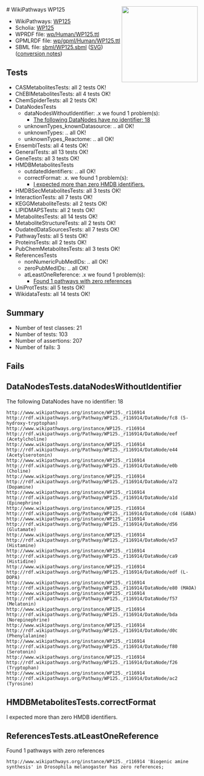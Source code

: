 <img style="float: right; width: 200px" src="../logo.png" />
# WikiPathways WP125

* WikiPathways: [WP125](https://identifiers.org/wikipathways:WP125)
* Scholia: [WP125](https://scholia.toolforge.org/wikipathways/WP125)
* WPRDF file: [wp/Human/WP125.ttl](../wp/Human/WP125.ttl)
* GPMLRDF file: [wp/gpml/Human/WP125.ttl](../wp/gpml/Human/WP125.ttl)
* SBML file: [sbml/WP125.sbml](../sbml/WP125.sbml) ([SVG](../sbml/WP125.svg)) ([conversion notes](../sbml/WP125.txt))

## Tests
* CASMetabolitesTests: all 2 tests OK!
* ChEBIMetabolitesTests: all 4 tests OK!
* ChemSpiderTests: all 2 tests OK!
* DataNodesTests
    * dataNodesWithoutIdentifier: .x we found 1 problem(s):
        * [The following DataNodes have no identifier: 18](#8792c498)
    * unknownTypes_knownDatasource: .. all OK!
    * unknownTypes: .. all OK!
    * unknownTypes_Reactome: .. all OK!
* EnsemblTests: all 4 tests OK!
* GeneralTests: all 13 tests OK!
* GeneTests: all 3 tests OK!
* HMDBMetabolitesTests
    * outdatedIdentifiers: .. all OK!
    * correctFormat: .x. we found 1 problem(s):
        * [I expected more than zero HMDB identifiers.](#ad154c1e)
* HMDBSecMetabolitesTests: all 3 tests OK!
* InteractionTests: all 7 tests OK!
* KEGGMetaboliteTests: all 2 tests OK!
* LIPIDMAPSTests: all 2 tests OK!
* MetabolitesTests: all 14 tests OK!
* MetaboliteStructureTests: all 2 tests OK!
* OudatedDataSourcesTests: all 7 tests OK!
* PathwayTests: all 5 tests OK!
* ProteinsTests: all 2 tests OK!
* PubChemMetabolitesTests: all 3 tests OK!
* ReferencesTests
    * nonNumericPubMedIDs: .. all OK!
    * zeroPubMedIDs: .. all OK!
    * atLeastOneReference: .x we found 1 problem(s):
        * [Found 1 pathways with zero references](#35eb778e)
* UniProtTests: all 5 tests OK!
* WikidataTests: all 14 tests OK!


## Summary

* Number of test classes: 21
* Number of tests: 103
* Number of assertions: 207
* Number of fails: 3

## Fails

<a name="8792c498" />

## DataNodesTests.dataNodesWithoutIdentifier

The following DataNodes have no identifier: 18
```
http://www.wikipathways.org/instance/WP125._r116914 http://rdf.wikipathways.org/Pathway/WP125._r116914/DataNode/fc8 (5-hydroxy-tryptophan)
http://www.wikipathways.org/instance/WP125._r116914 http://rdf.wikipathways.org/Pathway/WP125._r116914/DataNode/eef (Acetylcholine)
http://www.wikipathways.org/instance/WP125._r116914 http://rdf.wikipathways.org/Pathway/WP125._r116914/DataNode/e44 (Acetylserotonin)
http://www.wikipathways.org/instance/WP125._r116914 http://rdf.wikipathways.org/Pathway/WP125._r116914/DataNode/e0b (Choline)
http://www.wikipathways.org/instance/WP125._r116914 http://rdf.wikipathways.org/Pathway/WP125._r116914/DataNode/a72 (Dopamine)
http://www.wikipathways.org/instance/WP125._r116914 http://rdf.wikipathways.org/Pathway/WP125._r116914/DataNode/a1d (Epinephrine)
http://www.wikipathways.org/instance/WP125._r116914 http://rdf.wikipathways.org/Pathway/WP125._r116914/DataNode/cd4 (GABA)
http://www.wikipathways.org/instance/WP125._r116914 http://rdf.wikipathways.org/Pathway/WP125._r116914/DataNode/d56 (Glutamate)
http://www.wikipathways.org/instance/WP125._r116914 http://rdf.wikipathways.org/Pathway/WP125._r116914/DataNode/e57 (Histamine)
http://www.wikipathways.org/instance/WP125._r116914 http://rdf.wikipathways.org/Pathway/WP125._r116914/DataNode/ca9 (Histidine)
http://www.wikipathways.org/instance/WP125._r116914 http://rdf.wikipathways.org/Pathway/WP125._r116914/DataNode/edf (L-DOPA)
http://www.wikipathways.org/instance/WP125._r116914 http://rdf.wikipathways.org/Pathway/WP125._r116914/DataNode/e80 (MAOA)
http://www.wikipathways.org/instance/WP125._r116914 http://rdf.wikipathways.org/Pathway/WP125._r116914/DataNode/f57 (Melatonin)
http://www.wikipathways.org/instance/WP125._r116914 http://rdf.wikipathways.org/Pathway/WP125._r116914/DataNode/bda (Norepinephrine)
http://www.wikipathways.org/instance/WP125._r116914 http://rdf.wikipathways.org/Pathway/WP125._r116914/DataNode/d0c (Phenylalanine)
http://www.wikipathways.org/instance/WP125._r116914 http://rdf.wikipathways.org/Pathway/WP125._r116914/DataNode/f80 (Serotonin)
http://www.wikipathways.org/instance/WP125._r116914 http://rdf.wikipathways.org/Pathway/WP125._r116914/DataNode/f26 (Tryptophan)
http://www.wikipathways.org/instance/WP125._r116914 http://rdf.wikipathways.org/Pathway/WP125._r116914/DataNode/ac2 (Tyrosine)
```

<a name="ad154c1e" />

## HMDBMetabolitesTests.correctFormat

I expected more than zero HMDB identifiers.
<a name="35eb778e" />

## ReferencesTests.atLeastOneReference

Found 1 pathways with zero references
```
http://www.wikipathways.org/instance/WP125._r116914 'Biogenic amine synthesis' in Drosophila melanogaster has zero references; 
```

